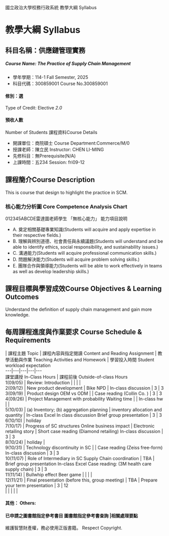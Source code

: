 國立政治大學校務行政系統 教學大綱 Syllabus
# 教學大綱 Syllabus
##  科目名稱：供應鏈管理實務
#####  Course Name: The Practice of Supply Chain Management
  * 學年學期：114-1 Fall Semester, 2025 
  * 科目代碼：300859001 Course No.300859001
#### 修別：選
Type of Credit: Elective 
_2.0_
#### 預收人數
Number of Students
課程資料Course Details
  * 開課單位：商院碩士 Course Department:Commerce/M/0 
  * 授課老師：陳立民 Instructor: CHEN LI-MING 
  * 先修科目：無Prerequisite(N/A)
  * 上課時間：五234 Session: fri09-12 
##  課程簡介Course Description
This is course that design to highlight the practice in SCM.
###  核心能力分析圖 Core Competence Analysis Chart
012345ABCDE雷達圖老師學生
「無核心能力」 
能力項目說明
  * A. 奠定相關基礎專業知識(Students will acquire and apply expertise in their respective fields.)
  * B. 理解與辨別道德、社會責任與永續議題(Students will understand and be able to identify ethics, social responsibility, and sustainability issues.)
  * C. 溝通能力(Students will acquire professional communication skills.)
  * D. 問題解決能力(Students will acquire problem solving skills.)
  * E. 團隊合作與領導能力(Students will be able to work effectively in teams as well as develop leadership skills.)
##  課程目標與學習成效Course Objectives & Learning Outcomes 
Understand the definition of supply chain management and gain more knowledge.
##  每周課程進度與作業要求 Course Schedule & Requirements
|  課程主題 Topic |  課程內容與指定閱讀 Content and Reading Assignment |  教學活動與作業 Teaching Activities and Homework |  學習投入時間 Student workload expectation  
---|---|---|---|---  
課堂講授 In-Class Hours |  課程前後 Outside-of-class Hours  
1(09/05) |  Review: Introduction |  |  |  |   
2(09/12) |  New product development |  Bike NPD |  In-class discussion |  3 |  3  
3(09/19) |  Product design OEM vs ODM |  |  Case reading (Collin Co. ) |  3 |  3  
4(09/26) |  Project Management with probability Waiting time |  |  In-class hw |  |   
5(10/03) |  (a) Inventory; (b) aggregation planning |  inventory allocation and quantity |  In-class Excel In class discussion Brief group presentation |  3 |  3  
6(10/10) |  holiday  
7(10/17) |  Progress of SC structures Online business impact |  Electronic retailing story |  Short case reading (Diamond retailing) In-class discussion |  3 |  3   
8(10/24) |  holiday |   
9(10/31) |  Technology discontinuity in SC |  |  Case reading (Zeiss free-form) In-class discussion |  3 |  3  
10(11/07) |  Role of Intermediary in SC Supply Chain coordination |  TBA |  Brief group presentation In-class Excel Case reading: (3M health care supply chain) |  3 |  3  
11(11/14) |  Bullwhip effect Beer game |  |  |  |   
12(11/21) |  Final presentation (before this, group meeting) |  TBA |  Prepare your term presentation |  3 |  12  
|  |  |  |  |   
####  其他： Others:
####  已申請之圖書館指定參考書目  圖書館指定參考書查詢 |相關處理要點
維護智慧財產權，務必使用正版書籍。 Respect Copyright.